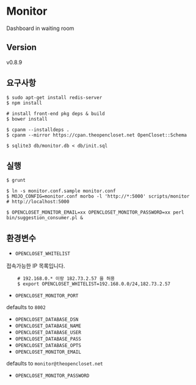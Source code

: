 # Monitor #

Dashboard in waiting room

## Version ##

v0.8.9

## 요구사항 ##

    $ sudo apt-get install redis-server
    $ npm install

    # install front-end pkg deps & build
    $ bower install

    $ cpanm --installdeps .
    $ cpanm --mirror https://cpan.theopencloset.net OpenCloset::Schema

    $ sqlite3 db/monitor.db < db/init.sql

## 실행 ##

    $ grunt

    $ ln -s monitor.conf.sample monitor.conf
    $ MOJO_CONFIG=monitor.conf morbo -l 'http://*:5000' scripts/monitor    # http://localhost:5000

    $ OPENCLOSET_MONITOR_EMAIL=xx OPENCLOSET_MONITOR_PASSWORD=xx perl bin/suggestion_consumer.pl &
## 환경변수 ##

- `OPENCLOSET_WHITELIST`

접속가능한 IP 목록입니다.

        # 192.168.0.* 이랑 182.73.2.57 을 허용
        $ export OPENCLOSET_WHITELIST=192.168.0.0/24,182.73.2.57

- `OPENCLOSET_MONITOR_PORT`

defaults to `8002`

- `OPENCLOSET_DATABASE_DSN`
- `OPENCLOSET_DATABASE_NAME`
- `OPENCLOSET_DATABASE_USER`
- `OPENCLOSET_DATABASE_PASS`
- `OPENCLOSET_DATABASE_OPTS`
- `OPENCLOSET_MONITOR_EMAIL`

defaults to `monitor@theopencloset.net`

- `OPENCLOSET_MONITOR_PASSWORD`
